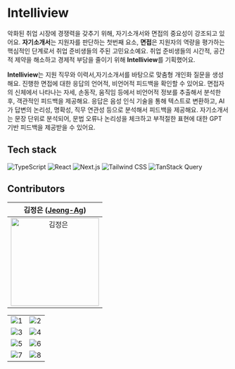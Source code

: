 # Intelliview
악화된 취업 시장에 경쟁력을 갖추기 위해, 자기소개서와 면접의 중요성이 강조되고 있어요. **자기소개서**는 지원자를 판단하는 첫번째 요소, **면접**은 지원자의 역량을 평가하는 핵심적인 단계로서 취업 준비생들의 주된 고민요소예요. 취업 준비생들의 시간적, 공간적 제약을 해소하고 경제적 부담을 줄이기 위해 **Intelliview**를 기획했어요.

**Intelliview**는 지원 직무와 이력서,자기소개서를 바탕으로 맞춤형 개인화 질문을 생성해요. 진행한 면접에 대한 응답의 언어적, 비언어적 피드백을 확인할 수 있어요. 면접자의 신체에서 나타나는 자세, 손동작, 움직임 등에서 비언어적 정보를 추출해서 분석한 후, 객관적인 피드백을 제공해요. 응답은 음성 인식 기술을 통해 텍스트로 변환하고, AI가 답변의 논리성, 명확성, 직무 연관성 등으로 분석해서 피드백을 제공해요. 자기소개서는 문장 단위로 분석되어, 문법 오류나 논리성을 체크하고 부적절한 표현에 대한 GPT 기반 피드백을 제공받을 수 있어요.

## Tech stack
![TypeScript](https://img.shields.io/badge/typescript-007ACC.svg?style=for-the-badge&logo=typescript&logoColor=white)
![React](https://img.shields.io/badge/react-20232a.svg?style=for-the-badge&logo=react&logoColor=61DAFB)
![Next.js](https://img.shields.io/badge/next.js-000000?style=for-the-badge&logo=next.js&logoColor=white)
![Tailwind CSS](https://img.shields.io/badge/tailwindcss-1daabb.svg?style=for-the-badge&logo=tailwind-css&logoColor=white)
![TanStack Query](https://img.shields.io/badge/TanStack_Query-160440?style=for-the-badge&logo=react-query)


## Contributors
| 김정은 ([Jeong-Ag](https://github.com/Jeong-Ag)) |
|:---:|
| <img src="https://github.com/Jeong-Ag.png" width="200px" alt="김정은" /> |


|     |     |
|-----|-----|
| ![1](https://github.com/user-attachments/assets/dcb85fee-f598-4dbe-8f96-b72372cdb442) | ![2](https://github.com/user-attachments/assets/cce441a7-58cb-4392-ae99-8937fc70d198) |
| ![3](https://github.com/user-attachments/assets/e88c621d-1ea2-43c5-8406-737e82d9f4b4) | ![4](https://github.com/user-attachments/assets/8020160d-1698-4e41-9667-eefa25bae987) |
| ![5](https://github.com/user-attachments/assets/3fcb17c5-c5b8-4968-a524-903d86e8ed75) | ![6](https://github.com/user-attachments/assets/f80370f1-0ad1-4f2c-86ef-96f894c9e313) |
| ![7](https://github.com/user-attachments/assets/9cf209ba-900e-41bb-88e5-e2f07f8e70dd) | ![8](https://github.com/user-attachments/assets/a9a14ce8-c057-4845-9d02-7f548da364e8) |
